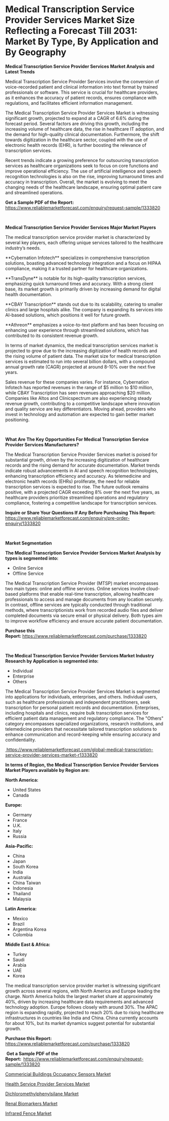 <p><h1>Medical Transcription Service Provider Services Market Size Reflecting a Forecast Till 2031: Market By Type, By Application and By Geography</h1></p><p><strong>Medical Transcription Service Provider Services Market Analysis and Latest Trends</strong></p>
<p><p>Medical Transcription Service Provider Services involve the conversion of voice-recorded patient and clinical information into text format by trained professionals or software. This service is crucial for healthcare providers, as it enhances the accuracy of patient records, ensures compliance with regulations, and facilitates efficient information management. </p><p>The Medical Transcription Service Provider Services Market is witnessing significant growth, projected to expand at a CAGR of 6.6% during the forecast period. Several factors are driving this growth, including the increasing volume of healthcare data, the rise in healthcare IT adoption, and the demand for high-quality clinical documentation. Furthermore, the shift towards digitization in the healthcare sector, coupled with the use of electronic health records (EHR), is further boosting the relevance of transcription services. </p><p>Recent trends indicate a growing preference for outsourcing transcription services as healthcare organizations seek to focus on core functions and improve operational efficiency. The use of artificial intelligence and speech recognition technologies is also on the rise, improving turnaround times and accuracy in transcription. Overall, the market is evolving to meet the changing needs of the healthcare landscape, ensuring optimal patient care and streamlined operations.</p></p>
<p><strong>Get a Sample PDF of the Report:&nbsp;</strong> <a href="https://www.reliablemarketforecast.com/enquiry/request-sample/1333820?utm_campaign=1283&utm_medium=2&utm_source=Github&utm_content=ia&utm_term=01102024&utm_id=medical-transcription-service-provider-services">https://www.reliablemarketforecast.com/enquiry/request-sample/1333820</a></p>
<p>&nbsp;</p>
<p><strong>Medical Transcription Service Provider Services Major Market Players</strong></p>
<p><p>The medical transcription service provider market is characterized by several key players, each offering unique services tailored to the healthcare industry’s needs. </p><p>**Cybernation Infotech** specializes in comprehensive transcription solutions, boasting advanced technology integration and a focus on HIPAA compliance, making it a trusted partner for healthcare organizations. </p><p>**TransDyne** is notable for its high-quality transcription services, emphasizing quick turnaround times and accuracy. With a strong client base, its market growth is primarily driven by increasing demand for digital health documentation. </p><p>**CBAY Transcription** stands out due to its scalability, catering to smaller clinics and large hospitals alike. The company is expanding its services into AI-based solutions, which positions it well for future growth.</p><p>**Athreon** emphasizes a voice-to-text platform and has been focusing on enhancing user experience through streamlined solutions, which has contributed to its consistent revenue growth.</p><p>In terms of market dynamics, the medical transcription services market is projected to grow due to the increasing digitization of health records and the rising volume of patient data. The market size for medical transcription services is estimated to run into several billion dollars, with a compound annual growth rate (CAGR) projected at around 8-10% over the next five years.</p><p>Sales revenue for these companies varies. For instance, Cybernation Infotech has reported revenues in the range of $5 million to $10 million, while CBAY Transcription has seen revenues approaching $20 million. Companies like Altos and Clinicspectrum are also experiencing steady revenue growth, contributing to a competitive landscape where innovation and quality service are key differentiators. Moving ahead, providers who invest in technology and automation are expected to gain better market positioning.</p></p>
<p>&nbsp;</p>
<p><strong>What Are The Key Opportunities For Medical Transcription Service Provider Services Manufacturers?</strong></p>
<p><p>The Medical Transcription Service Provider Services market is poised for substantial growth, driven by the increasing digitization of healthcare records and the rising demand for accurate documentation. Market trends indicate robust advancements in AI and speech recognition technologies, enhancing transcription efficiency and accuracy. As telemedicine and electronic health records (EHRs) proliferate, the need for reliable transcription services is expected to rise. The future outlook remains positive, with a projected CAGR exceeding 8% over the next five years, as healthcare providers prioritize streamlined operations and regulatory compliance, fostering a competitive landscape for transcription services.</p></p>
<p><strong>Inquire or Share Your Questions If Any Before Purchasing This Report:</strong> <a href="https://www.reliablemarketforecast.com/enquiry/pre-order-enquiry/1333820?utm_campaign=1283&utm_medium=2&utm_source=Github&utm_content=ia&utm_term=01102024&utm_id=medical-transcription-service-provider-services">https://www.reliablemarketforecast.com/enquiry/pre-order-enquiry/1333820</a></p>
<p>&nbsp;</p>
<p><strong>Market Segmentation</strong></p>
<p><strong>The Medical Transcription Service Provider Services Market Analysis by types is segmented into:</strong></p>
<p><ul><li>Online Service</li><li>Offline Service</li></ul></p>
<p><p>The Medical Transcription Service Provider (MTSP) market encompasses two main types: online and offline services. Online services involve cloud-based platforms that enable real-time transcription, allowing healthcare professionals to access and manage documents from any location securely. In contrast, offline services are typically conducted through traditional methods, where transcriptionists work from recorded audio files and deliver completed documents via secure email or physical delivery. Both types aim to improve workflow efficiency and ensure accurate patient documentation.</p></p>
<p><strong>Purchase this Report:&nbsp;</strong><a href="https://www.reliablemarketforecast.com/purchase/1333820?utm_campaign=1283&utm_medium=2&utm_source=Github&utm_content=ia&utm_term=01102024&utm_id=medical-transcription-service-provider-services">https://www.reliablemarketforecast.com/purchase/1333820</a></p>
<p>&nbsp;</p>
<p><strong>The Medical Transcription Service Provider Services Market Industry Research by Application is segmented into:</strong></p>
<p><ul><li>Individual</li><li>Enterprise</li><li>Others</li></ul></p>
<p><p>The Medical Transcription Service Provider Services Market is segmented into applications for individuals, enterprises, and others. Individual users, such as healthcare professionals and independent practitioners, seek transcription for personal patient records and documentation. Enterprises, including hospitals and clinics, require bulk transcription services for efficient patient data management and regulatory compliance. The "Others" category encompasses specialized organizations, research institutions, and telemedicine providers that necessitate tailored transcription solutions to enhance communication and record-keeping while ensuring accuracy and confidentiality.</p></p>
<p><a href="https://www.reliablemarketforecast.com/global-medical-transcription-service-provider-services-market-r1333820?utm_campaign=1283&utm_medium=2&utm_source=Github&utm_content=ia&utm_term=01102024&utm_id=medical-transcription-service-provider-services">&nbsp;https://www.reliablemarketforecast.com/global-medical-transcription-service-provider-services-market-r1333820</a></p>
<p><strong>In terms of Region, the Medical Transcription Service Provider Services Market Players available by Region are:</strong></p>
<p>
    <p> <strong> North America: </strong>
        <ul>
            <li>United States</li>
            <li>Canada</li>
        </ul>
        </p> 
    <p> <strong> Europe: </strong>
        <ul>
            <li>Germany</li>
            <li>France</li>
            <li>U.K.</li>
            <li>Italy</li>
            <li>Russia</li>
        </ul>
        </p> 
    <p> <strong> Asia-Pacific: </strong>
        <ul>
            <li>China</li>
            <li>Japan</li>
            <li>South Korea</li>
            <li>India</li>
            <li>Australia</li>
            <li>China Taiwan</li>
            <li>Indonesia</li>
            <li>Thailand</li>
            <li>Malaysia</li>
        </ul>
        </p> 
    <p> <strong> Latin America: </strong>
        <ul>
            <li>Mexico</li>
            <li>Brazil</li>
            <li>Argentina Korea</li>
            <li>Colombia</li>
        </ul>
        </p> 
    <p> <strong> Middle East & Africa: </strong>
        <ul>
            <li>Turkey</li>
            <li>Saudi</li>
            <li>Arabia</li>
            <li>UAE</li>
            <li>Korea</li>
        </ul>
    </p>
    </p>
<p><p>The medical transcription service provider market is witnessing significant growth across several regions, with North America and Europe leading the charge. North America holds the largest market share at approximately 40%, driven by increasing healthcare data requirements and advanced technology adoption. Europe follows closely with around 30%. The APAC region is expanding rapidly, projected to reach 20% due to rising healthcare infrastructures in countries like India and China. China currently accounts for about 10%, but its market dynamics suggest potential for substantial growth.</p></p>
<p><strong>Purchase this Report: </strong><a href="https://www.reliablemarketforecast.com/purchase/1333820?utm_campaign=1283&utm_medium=2&utm_source=Github&utm_content=ia&utm_term=01102024&utm_id=medical-transcription-service-provider-services">https://www.reliablemarketforecast.com/purchase/1333820</a></p>
<p>&nbsp;<strong>Get a Sample PDF of the Report:&nbsp;&nbsp;</strong><a href="https://www.reliablemarketforecast.com/enquiry/request-sample/1333820?utm_campaign=1283&utm_medium=2&utm_source=Github&utm_content=ia&utm_term=01102024&utm_id=medical-transcription-service-provider-services">https://www.reliablemarketforecast.com/enquiry/request-sample/1333820</a></p>
<p><strong></strong></p>
<p><p><a href="https://issuu.com/reportprime-2/docs/commericial-buildings-occupancy-sen_7091672eb83957?utm_campaign=1283&utm_medium=2&utm_source=Github&utm_content=ia&utm_term=01102024&utm_id=medical-transcription-service-provider-services">Commericial Buildings Occupancy Sensors Market</a></p><p><a href="https://github.com/AdeaKodra585/Market-Research-Report-List-1/blob/main/health-service-provider-services-market.md?utm_campaign=1283&utm_medium=2&utm_source=Github&utm_content=ia&utm_term=01102024&utm_id=medical-transcription-service-provider-services">Health Service Provider Services Market</a></p><p><a href="https://issuu.com/reportprime-2/docs/dichloromethylphenylsilane-market-s_835d63aeb4f315?utm_campaign=1283&utm_medium=2&utm_source=Github&utm_content=ia&utm_term=01102024&utm_id=medical-transcription-service-provider-services">Dichloromethylphenylsilane Market</a></p><p><a href="https://www.linkedin.com/pulse/in-depth-analysis-global-renal-biomarkers-market-scope-its-rapid-zbthc?utm_campaign=1283&utm_medium=2&utm_source=Github&utm_content=ia&utm_term=01102024&utm_id=medical-transcription-service-provider-services">Renal Biomarkers Market</a></p><p><a href="https://www.linkedin.com/pulse/evolution-infrared-fence-market-key-shifts-from-2024-2031-expertide-wrkuf?utm_campaign=1283&utm_medium=2&utm_source=Github&utm_content=ia&utm_term=01102024&utm_id=medical-transcription-service-provider-services">Infrared Fence Market</a></p></p>